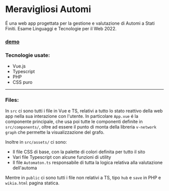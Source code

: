 # Meravigliosi Automi
É una web app progettata per la gestione e valutazione di Automi a Stati Finiti. Esame Linguaggi e Tecnologie per il Web 2022.

### [demo](https://mamiglia.github.io/meravigliosi-automi/)

### Tecnologie usate:
- Vue.js
- Typescript
- PHP
- CSS puro

---
### Files:
In `src` ci sono tutti i file in Vue e TS, relativi a tutto lo stato reattivo della web app nella sua interazione con l'utente. In particolare `App.vue` é la componente principale, che usa poi tutte le componenti definite in `src/components/`, oltre ad essere il punto di monta della libreria `v-network graph` che permette la visualizzazione del grafo. 

Inoltre in `src/assets/` ci sono:
- Il file CSS di base, con la palette di colori definita per tutto il sito
- Vari file Typescript con alcune funzioni di utility
- Il file `Automaton.ts` responsabile di tutta la logica relativa alla valutazione dell'automa

Mentre in `public` ci sono tutti i file non relativi a TS, tipo `hub` e `save` in PHP e `wikia.html` pagina statica.
